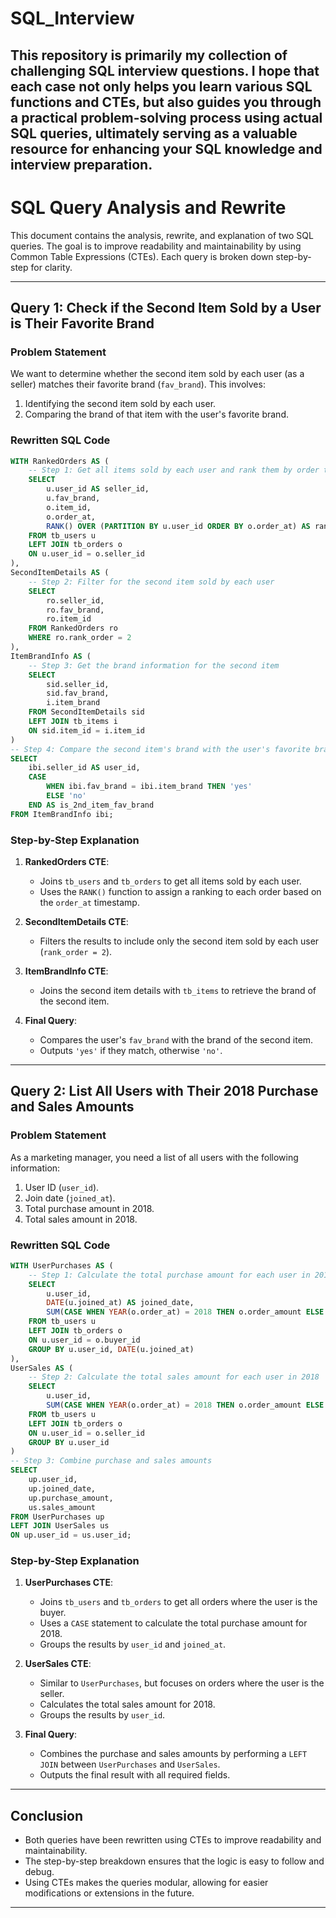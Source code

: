 # SQL_Interview

This repository is primarily my collection of challenging SQL interview questions. I hope that each case not only helps you learn various SQL functions and CTEs, but also guides you through a practical problem-solving process using actual SQL queries, ultimately serving as a valuable resource for enhancing your SQL knowledge and interview preparation.
---

# SQL Query Analysis and Rewrite

This document contains the analysis, rewrite, and explanation of two SQL queries. The goal is to improve readability and maintainability by using Common Table Expressions (CTEs). Each query is broken down step-by-step for clarity.

---

## **Query 1: Check if the Second Item Sold by a User is Their Favorite Brand**

### **Problem Statement**
We want to determine whether the second item sold by each user (as a seller) matches their favorite brand (`fav_brand`). This involves:
1. Identifying the second item sold by each user.
2. Comparing the brand of that item with the user's favorite brand.

### **Rewritten SQL Code**
```sql
WITH RankedOrders AS (
    -- Step 1: Get all items sold by each user and rank them by order time
    SELECT 
        u.user_id AS seller_id,
        u.fav_brand,
        o.item_id,
        o.order_at,
        RANK() OVER (PARTITION BY u.user_id ORDER BY o.order_at) AS rank_order
    FROM tb_users u
    LEFT JOIN tb_orders o
    ON u.user_id = o.seller_id
),
SecondItemDetails AS (
    -- Step 2: Filter for the second item sold by each user
    SELECT 
        ro.seller_id,
        ro.fav_brand,
        ro.item_id
    FROM RankedOrders ro
    WHERE ro.rank_order = 2
),
ItemBrandInfo AS (
    -- Step 3: Get the brand information for the second item
    SELECT 
        sid.seller_id,
        sid.fav_brand,
        i.item_brand
    FROM SecondItemDetails sid
    LEFT JOIN tb_items i
    ON sid.item_id = i.item_id
)
-- Step 4: Compare the second item's brand with the user's favorite brand
SELECT 
    ibi.seller_id AS user_id,
    CASE 
        WHEN ibi.fav_brand = ibi.item_brand THEN 'yes'
        ELSE 'no'
    END AS is_2nd_item_fav_brand
FROM ItemBrandInfo ibi;
```

### **Step-by-Step Explanation**
1. **RankedOrders CTE**:
   - Joins `tb_users` and `tb_orders` to get all items sold by each user.
   - Uses the `RANK()` function to assign a ranking to each order based on the `order_at` timestamp.

2. **SecondItemDetails CTE**:
   - Filters the results to include only the second item sold by each user (`rank_order = 2`).

3. **ItemBrandInfo CTE**:
   - Joins the second item details with `tb_items` to retrieve the brand of the second item.

4. **Final Query**:
   - Compares the user's `fav_brand` with the brand of the second item.
   - Outputs `'yes'` if they match, otherwise `'no'`.

---

## **Query 2: List All Users with Their 2018 Purchase and Sales Amounts**

### **Problem Statement**
As a marketing manager, you need a list of all users with the following information:
1. User ID (`user_id`).
2. Join date (`joined_at`).
3. Total purchase amount in 2018.
4. Total sales amount in 2018.

### **Rewritten SQL Code**
```sql
WITH UserPurchases AS (
    -- Step 1: Calculate the total purchase amount for each user in 2018
    SELECT 
        u.user_id,
        DATE(u.joined_at) AS joined_date,
        SUM(CASE WHEN YEAR(o.order_at) = 2018 THEN o.order_amount ELSE 0 END) AS purchase_amount
    FROM tb_users u
    LEFT JOIN tb_orders o
    ON u.user_id = o.buyer_id
    GROUP BY u.user_id, DATE(u.joined_at)
),
UserSales AS (
    -- Step 2: Calculate the total sales amount for each user in 2018
    SELECT 
        u.user_id,
        SUM(CASE WHEN YEAR(o.order_at) = 2018 THEN o.order_amount ELSE 0 END) AS sales_amount
    FROM tb_users u
    LEFT JOIN tb_orders o
    ON u.user_id = o.seller_id
    GROUP BY u.user_id
)
-- Step 3: Combine purchase and sales amounts
SELECT 
    up.user_id,
    up.joined_date,
    up.purchase_amount,
    us.sales_amount
FROM UserPurchases up
LEFT JOIN UserSales us
ON up.user_id = us.user_id;
```

### **Step-by-Step Explanation**
1. **UserPurchases CTE**:
   - Joins `tb_users` and `tb_orders` to get all orders where the user is the buyer.
   - Uses a `CASE` statement to calculate the total purchase amount for 2018.
   - Groups the results by `user_id` and `joined_at`.

2. **UserSales CTE**:
   - Similar to `UserPurchases`, but focuses on orders where the user is the seller.
   - Calculates the total sales amount for 2018.
   - Groups the results by `user_id`.

3. **Final Query**:
   - Combines the purchase and sales amounts by performing a `LEFT JOIN` between `UserPurchases` and `UserSales`.
   - Outputs the final result with all required fields.

---

## **Conclusion**
- Both queries have been rewritten using CTEs to improve readability and maintainability.
- The step-by-step breakdown ensures that the logic is easy to follow and debug.
- Using CTEs makes the queries modular, allowing for easier modifications or extensions in the future.

---
